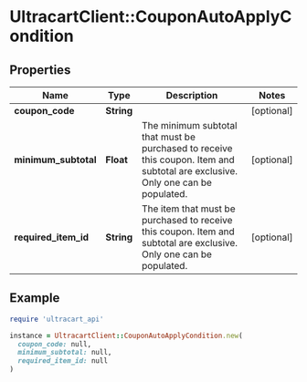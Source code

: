 # UltracartClient::CouponAutoApplyCondition

## Properties

| Name | Type | Description | Notes |
| ---- | ---- | ----------- | ----- |
| **coupon_code** | **String** |  | [optional] |
| **minimum_subtotal** | **Float** | The minimum subtotal that must be purchased to receive this coupon. Item and subtotal are exclusive.  Only one can be populated. | [optional] |
| **required_item_id** | **String** | The item that must be purchased to receive this coupon. Item and subtotal are exclusive.  Only one can be populated. | [optional] |

## Example

```ruby
require 'ultracart_api'

instance = UltracartClient::CouponAutoApplyCondition.new(
  coupon_code: null,
  minimum_subtotal: null,
  required_item_id: null
)
```

